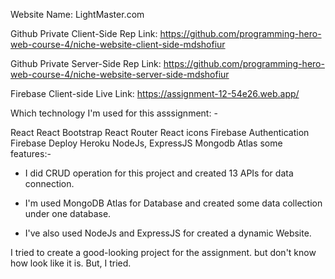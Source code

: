 Website Name: LightMaster.com

Github Private Client-Side Rep Link: https://github.com/programming-hero-web-course-4/niche-website-client-side-mdshofiur

Github Private Server-Side Rep Link: https://github.com/programming-hero-web-course-4/niche-website-server-side-mdshofiur

Firebase Client-side Live Link: https://assignment-12-54e26.web.app/

Which technology I'm used for this asssignment: -

React
React Bootstrap
React Router
React icons
Firebase Authentication
Firebase Deploy
Heroku
NodeJs, ExpressJS
Mongodb Atlas
some features:-


* I did CRUD operation for this project and created 13 APIs for data connection.

* I'm used MongoDB Atlas for Database and created some data collection under one database.

* I've also used NodeJs and ExpressJS for created a dynamic Website.

I tried to create a good-looking project for the assignment. but don't know how look like it is. But, I tried.